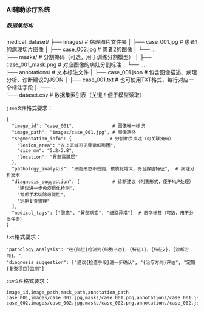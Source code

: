 ### AI辅助诊疗系统

##### 数据集结构
medical_dataset/
├── images/              # 病理图片文件夹
│   ├── case_001.jpg     # 患者1的病理切片图像
│   ├── case_002.jpg     # 患者2的图像
│   └── ...              
├── masks/               # 分割掩码（可选，用于训练分割模型）
│   ├── case_001_mask.png # 对应图像的病灶分割标注
│   └── ...              
├── annotations/         # 文本标注文件
│   ├── case_001.json     # 包含图像描述、病理分析、诊断建议的JSON
│   ├── case_001.txt      # 也可使用TXT格式，每行对应一个标注字段
│   └── ...              
└── dataset.csv          # 数据集索引表（关键！便于模型读取）

`json文件`格式要求：
```text
{
  "image_id": "case_001",              # 图像唯一标识
  "image_path": "images/case_001.jpg", # 图像路径
  "segmentation_info": {              # 分割相关描述（可关联掩码）
    "lesion_area": "左上区域可见异常细胞团",
    "size_mm": "5.2×3.8",
    "location": "胃部黏膜层"
  },
  "pathology_analysis": "细胞形态不规则，核质比增大，符合腺癌特征",  # 病理分析文本
  "diagnosis_suggestion": [            # 诊断建议（列表形式，便于NLP处理）
    "建议进一步免疫组化检测",
    "考虑手术切除可能性",
    "定期复查胃镜"
  ],
  "medical_tags": ["腺癌", "胃部病变", "细胞异常"]  # 医学标签（可选，用于分类任务）
}
```

`txt`格式要求：
```text
"pathology_analysis": "在{部位}检测到{细胞形态}，{特征1}，{特征2}，{诊断方向}。",
"diagnosis_suggestion": ["建议{检查手段}进一步确认", "{治疗方向}评估", "定期{复查项目}监测"]
```

`csv文件`格式要求：
```text
image_id,image_path,mask_path,annotation_path
case_001,images/case_001.jpg,masks/case_001.png,annotations/case_001.json
case_002,images/case_002.jpg,masks/case_002.png,annotations/case_002.json
```
